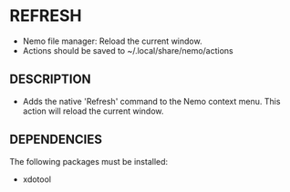 # REFRESH



* Nemo file manager: Reload the current window.
* Actions should be saved to ~/.local/share/nemo/actions

## DESCRIPTION



* Adds the native 'Refresh' command to the Nemo context menu.  This action will reload the current window.


## DEPENDENCIES

The following packages must be installed:



* xdotool
